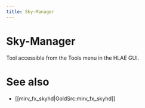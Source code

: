```yaml
---
title: Sky-Manager
---
```


# Sky-Manager

Tool accessible from the Tools menu in the HLAE GUI.

# See also

* [[mirv_fx_skyhd|GoldSrc:mirv_fx_skyhd]]
